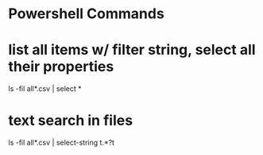 # Powershell Commands

# list all items w/ filter string, select all their properties
ls -fil all*.csv | select *

# text search in files
ls -fil all*.csv | select-string t.*?t
